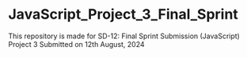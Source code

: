 # JavaScript_Project_3_Final_Sprint
This repository is made for SD-12: Final Sprint Submission (JavaScript) Project 3
Submitted on 12th August, 2024
